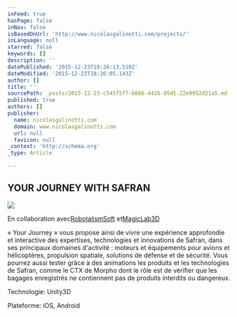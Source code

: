 ```yaml
---
inFeed: true
hasPage: false
inNav: false
isBasedOnUrl: 'http://www.nicolasgalinotti.com/projects/'
inLanguage: null
starred: false
keywords: []
description: ''
datePublished: '2015-12-23T18:26:13.510Z'
dateModified: '2015-12-23T18:26:05.143Z'
author: []
title: ''
sourcePath: _posts/2015-12-23-c545f5f7-b886-4435-95d1-22e9952d21a5.md
published: true
authors: []
publisher:
  name: nicolasgalinotti.com
  domain: www.nicolasgalinotti.com
  url: null
  favicon: null
_context: 'http://schema.org'
_type: Article

---
```

## YOUR JOURNEY WITH SAFRAN
![](http://static1.squarespace.com/static/5311b8fae4b0dd604b3770a9/t/53127e24e4b0aeaef76d0054/1393720870249/12099444-1386546338372.jpg?format=1000w)

En collaboration avec[RobotalismSoft][0] et[MagicLab3D][1]

« Your Journey » vous propose ainsi de vivre une expérience approfondie et interactive des expertises, technologies et innovations de Safran, dans ses principaux domaines d'activité : moteurs et équipements pour avions et hélicoptères, propulsion spatiale, solutions de défense et de sécurité. Vous pourrez aussi tester grâce à des animations les produits et les technologies de Safran, comme le CTX de Morpho dont le rôle est de vérifier que les bagages enregistrés ne contiennent pas de produits interdits ou dangereux.

Technologie: Unity3D

Plateforme: iOS, Android

[0]: http://www.robotalismsoft.com/
[1]: http://www.magiclab3d.com/
